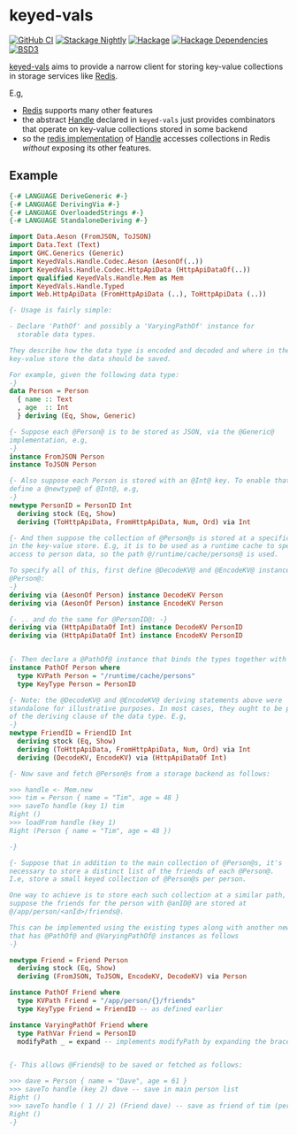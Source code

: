 # keyed-vals

[![GitHub
CI](https://github.com/adetokunbo/keyed-vals/actions/workflows/ci.yml/badge.svg)](https://github.com/adetokunbo/keyed-vals/actions)
[![Stackage
Nightly](http://stackage.org/package/keyed-vals/badge/nightly)](http://stackage.org/nightly/package/keyed-vals)
[![Hackage][hackage-badge]][hackage] [![Hackage
Dependencies][hackage-deps-badge]][hackage-deps]
[![BSD3](https://img.shields.io/badge/license-BSD3-green.svg?dummy)](https://github.com/adetokunbo/keyed-vals/blob/master/LICENSE)

[keyed-vals](https://hackage.haskell.org/package/keyed-vals) aims to provide a
narrow client for storing key-value collections in storage services like
[Redis].

E.g,

  - [Redis] supports many other features
  - the abstract [Handle] declared in `keyed-vals` just provides combinators that operate on key-value collections stored in some backend
  - so the [redis implementation] of [Handle] accesses collections in Redis *without* exposing its other features.

## Example

```haskell
{-# LANGUAGE DeriveGeneric #-}
{-# LANGUAGE DerivingVia #-}
{-# LANGUAGE OverloadedStrings #-}
{-# LANGUAGE StandaloneDeriving #-}

import Data.Aeson (FromJSON, ToJSON)
import Data.Text (Text)
import GHC.Generics (Generic)
import KeyedVals.Handle.Codec.Aeson (AesonOf(..))
import KeyedVals.Handle.Codec.HttpApiData (HttpApiDataOf(..))
import qualified KeyedVals.Handle.Mem as Mem
import KeyedVals.Handle.Typed
import Web.HttpApiData (FromHttpApiData (..), ToHttpApiData (..))

{- Usage is fairly simple:

- Declare 'PathOf' and possibly a 'VaryingPathOf' instance for
  storable data types.

They describe how the data type is encoded and decoded and where in the
key-value store the data should be saved.

For example, given the following data type:
-}
data Person = Person
  { name :: Text
  , age  :: Int
  } deriving (Eq, Show, Generic)

{- Suppose each @Person@ is to be stored as JSON, via the @Generic@
implementation, e.g,
-}
instance FromJSON Person
instance ToJSON Person

{- Also suppose each Person is stored with an @Int@ key. To enable that,
define a @newtype@ of @Int@, e.g,
-}
newtype PersonID = PersonID Int
  deriving stock (Eq, Show)
  deriving (ToHttpApiData, FromHttpApiData, Num, Ord) via Int

{- And then suppose the collection of @Person@s is stored at a specific fixed path
in the key-value store. E.g, it is to be used as a runtime cache to speed up
access to person data, so the path @/runtime/cache/persons@ is used.

To specify all of this, first define @DecodeKV@ and @EncodeKV@ instances for
@Person@:
-}
deriving via (AesonOf Person) instance DecodeKV Person
deriving via (AesonOf Person) instance EncodeKV Person

{- .. and do the same for @PersonID@: -}
deriving via (HttpApiDataOf Int) instance DecodeKV PersonID
deriving via (HttpApiDataOf Int) instance EncodeKV PersonID


{- Then declare a @PathOf@ instance that binds the types together with the path: -}
instance PathOf Person where
  type KVPath Person = "/runtime/cache/persons"
  type KeyType Person = PersonID

{- Note: the @DecodeKV@ and @EncodeKV@ deriving statements above were
standalone for illustrative purposes. In most cases, they ought to be part
of the deriving clause of the data type. E.g,
-}
newtype FriendID = FriendID Int
  deriving stock (Eq, Show)
  deriving (ToHttpApiData, FromHttpApiData, Num, Ord) via Int
  deriving (DecodeKV, EncodeKV) via (HttpApiDataOf Int)

{- Now save and fetch @Person@s from a storage backend as follows:

>>> handle <- Mem.new
>>> tim = Person { name = "Tim", age = 48 }
>>> saveTo handle (key 1) tim
Right ()
>>> loadFrom handle (key 1)
Right (Person { name = "Tim", age = 48 })

-}

{- Suppose that in addition to the main collection of @Person@s, it's
necessary to store a distinct list of the friends of each @Person@.
I.e, store a small keyed collection of @Person@s per person.

One way to achieve is to store each such collection at a similar path, e.g
suppose the friends for the person with @anID@ are stored at
@/app/person/<anId>/friends@.

This can be implemented using the existing types along with another newtype
that has @PathOf@ and @VaryingPathOf@ instances as follows
-}

newtype Friend = Friend Person
  deriving stock (Eq, Show)
  deriving (FromJSON, ToJSON, EncodeKV, DecodeKV) via Person

instance PathOf Friend where
  type KVPath Friend = "/app/person/{}/friends"
  type KeyType Friend = FriendID -- as defined earlier

instance VaryingPathOf Friend where
  type PathVar Friend = PersonID
  modifyPath _ = expand -- implements modifyPath by expanding the braces to PathVar


{- This allows @Friends@ to be saved or fetched as follows:

>>> dave = Person { name = "Dave", age = 61 }
>>> saveTo handle (key 2) dave -- save in main person list
Right ()
>>> saveTo handle ( 1 // 2) (Friend dave) -- save as friend of tim (person 1)
Right ()
-}

```

[hackage-deps-badge]:   <https://img.shields.io/hackage-deps/v/keyed-vals.svg>
[hackage-deps]:         <http://packdeps.haskellers.com/feed?needle=keyed-vals>
[hackage-badge]:        <https://img.shields.io/hackage/v/keyed-vals.svg>
[hackage]:              <https://hackage.haskell.org/package/keyed-vals>
[Handle]:               <https://hackage.haskell.org/package/keyed-vals-0.1.0.0/docs/KeyedVals-Handle.html>
[Redis]:                <https://redis.io>

[redis implementation]: <https://hackage.haskell.org/package/keyed-vals-redis>
